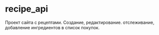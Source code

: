 # recipe_api
Проект сайта с рецептами. Создание, редактирование. отслеживание, добавление ингредиентов в список покупок.

